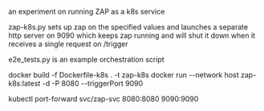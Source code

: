 an experiment on running ZAP as a k8s service

zap-k8s.py sets up zap on the specified values and launches a separate http server on 9090 which keeps zap running and will shut it down when it receives a single request on /trigger

e2e_tests.py is an example orchestration script

docker build -f Dockerfile-k8s . -t zap-k8s 
 docker run --network host zap-k8s:latest -d -P 8080 --triggerPort 9090
 
 kubectl port-forward svc/zap-svc 8080:8080 9090:9090 
 
